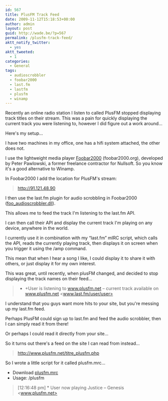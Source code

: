 ```yaml
---
id: 567
title: PlusFM Track Feed
date: 2009-11-12T15:18:53+00:00
author: admin
layout: post
guid: http://wade.be/?p=567
permalink: /plusfm-track-feed/
aktt_notify_twitter:
  - yes
aktt_tweeted:
  - 1
categories:
  - General
tags:
  - audioscrobbler
  - foobar2000
  - last.fm
  - lastfm
  - plusfm
  - winamp
---
```

<p class="lead">
  Recently an online radio station I listen to called PlusFM stopped displaying track titles on their stream. This was a pain for quickly displaying the current track you were listening to, however I did figure out a work around&#8230;
</p>

<!--more-->Here's my setup&#8230;

I have two machines in my office, one has a hifi system attached, the other does not.

I use the lightweight media player [Foobar2000](http://en.wikipedia.org/wiki/Foobar2000) (foobar2000.org), developed by Peter Pawlowski, a former freelance contractor for Nullsoft. So you know it's a good alternative to Winamp.

In Foobar2000 I add the location for PlusFM's stream:

> <http://91.121.48.90>

I then use the last.fm plugin for audio scrobbling in Foobar2000 ([foo_audioscrobbler.dll](http://www.mp3tag.de/en/fb2k.html)).

This allows me to feed the track I'm listening to the last.fm API.

I can then call their API and display the current track I'm playing on any device, anywhere in the world.

I currently use it in combination with my &#8220;last.fm&#8221; mIRC script, which calls the API, reads the currently playing track, then displays it on screen when you trigger it using the /amp command.

This mean that when I hear a song I like, I could display it to share it with others, or just display it for my own interest.

This was great, until recently, when plusFM changed, and decided to stop displaying the track names on their feed&#8230;

> * +User is listening to www.plusfm.net &#8211; current track available on www.plusfm.net <www.last.fm/user/user>

I understand that you guys want more hits to your site, but you're messing up my last.fm feed.

Perhaps PlusFM could sign up to last.fm and feed the audio scrobbler, then I can simply read it from there!

Or perhaps I could read it directly from your site&#8230;

So it turns out there's a feed on the site I can read from instead&#8230;

> <http://www.plusfm.net/titre_plusfm.php>

So I wrote a little script for it called plusfm.mrc&#8230;

  * Download [plusfm.mrc](http://hm2k.googlecode.com/svn/trunk/code/mirc/plusfm.mrc)
  * Usage: /plusfm

> [12:16:48 pm] * User now playing Justice &#8211; Genesis <www.plusfm.net>